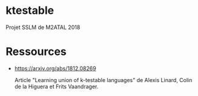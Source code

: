 # ktestable
Projet SSLM de M2ATAL 2018

# Ressources

 - https://arxiv.org/abs/1812.08269

   Article "Learning union of k-testable languages" de Alexis Linard, Colin de la Higuera et Frits Vaandrager.
